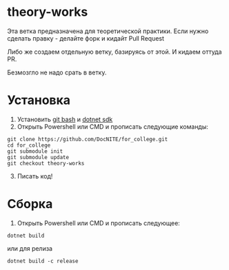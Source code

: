 # theory-works
Эта ветка предназначена для теоретической практики. 
Если нужно сделать правку - делайте форк и кидайт Pull Request

Либо же создаем отдельную ветку, базируясь от этой.
И кидаем оттуда PR.

Безмозгло не надо срать в ветку.

# Установка
1. Установить [git bash](https://git-scm.com/downloads) и [dotnet sdk](https://dotnet.microsoft.com/en-us/download/dotnet/7.0)
2. Открыть Powershell или CMD и прописать следующие команды:
```
git clone https://github.com/DocNITE/for_college.git
cd for_college
git submodule init
git submodule update
git checkout theory-works
```
3. Писать код!

# Сборка
1. Открыть Powershell или CMD и прописать следующее:
```
dotnet build
```
или для релиза
```
dotnet build -c release
```
